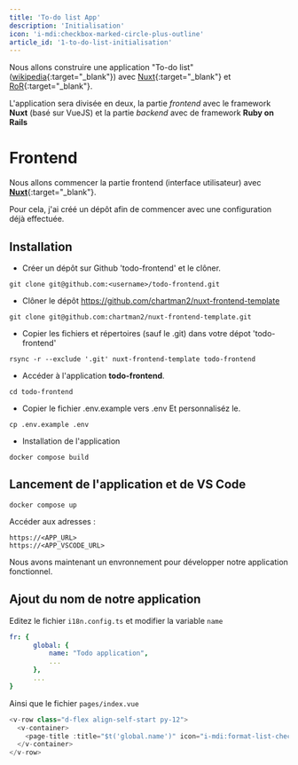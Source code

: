 ```yaml
---
title: 'To-do list App'
description: 'Initialisation'
icon: 'i-mdi:checkbox-marked-circle-plus-outline'
article_id: '1-to-do-list-initialisation'
---
```


Nous allons construire une application "To-do list" ([wikipedia](https://en.wikipedia.org/wiki/Wikipedia:To-do_list){:target="_blank"}) avec [Nuxt](https://nuxt.com/){:target="_blank"} et [RoR](https://rubyonrails.org/){:target="_blank"}.

L'application sera divisée en deux, la partie *frontend* avec le framework **Nuxt** (basé sur VueJS) et la partie *backend* avec de framework **Ruby on Rails** 

# Frontend 


Nous allons commencer la partie frontend (interface utilisateur) avec [**Nuxt**](/blog/article/1-nuxt-initialisation){:target="_blank"}.

Pour cela, j'ai créé un dépôt afin de commencer avec une configuration déjà effectuée.


## Installation

* Créer un dépôt sur Github 'todo-frontend' et le clôner.


```shell
git clone git@github.com:<username>/todo-frontend.git
```
 
* Clôner le dépôt https://github.com/chartman2/nuxt-frontend-template 

```shell
git clone git@github.com:chartman2/nuxt-frontend-template.git
```
* Copier les fichiers et répertoires (sauf le .git) dans votre dépot 'todo-frontend'

```shell
rsync -r --exclude '.git' nuxt-frontend-template todo-frontend
```

* Accéder à l'application **todo-frontend**.

```shell
cd todo-frontend
```

* Copier le fichier .env.example vers .env
Et personnaliséz le.


```shell
cp .env.example .env
```

* Installation de l'application

```shell
docker compose build 
```

## Lancement de l'application et de VS Code


```shell
docker compose up
```


Accéder aux adresses : 
```shell
https://<APP_URL>
https://<APP_VSCODE_URL>
```

Nous avons maintenant un envronnement pour développer notre application fonctionnel.

## Ajout du nom de notre application

Editez le fichier `i18n.config.ts` et modifier la variable `name`
```yml
fr: {
      global: {
          name: "Todo application",
          ...
      },
      ...
}
```

Ainsi que le fichier `pages/index.vue`
```ts
<v-row class="d-flex align-self-start py-12">
  <v-container>
    <page-title :title="$t('global.name')" icon="i-mdi:format-list-checks" />
  </v-container>
</v-row>
```

